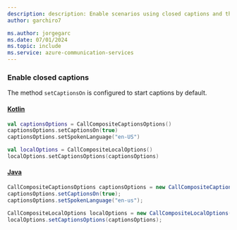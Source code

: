 ```yaml
---
description: description: Enable scenarios using closed captions and the UI Library in Android
author: garchiro7

ms.author: jorgegarc
ms.date: 07/01/2024
ms.topic: include
ms.service: azure-communication-services
---
```


### Enable closed captions

The method `setCaptionsOn` is configured to start captions by default.

#### [Kotlin](#tab/kotlin)

```kotlin
val captionsOptions = CallCompositeCaptionsOptions()
captionsOptions.setCaptionsOn(true)
captionsOptions.setSpokenLanguage("en-US")

val localOptions = CallCompositeLocalOptions()
localOptions.setCaptionsOptions(captionsOptions)

```

#### [Java](#tab/java)

```java
CallCompositeCaptionsOptions captionsOptions = new CallCompositeCaptionsOptions();
captionsOptions.setCaptionsOn(true);
captionsOptions.setSpokenLanguage("en-us");

CallCompositeLocalOptions localOptions = new CallCompositeLocalOptions();
localOptions.setCaptionsOptions(captionsOptions);
```
